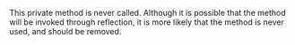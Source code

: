 This private method is never called. Although it is possible that the method will be invoked through reflection, it is more likely that the method is never used, and should be removed.